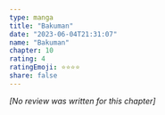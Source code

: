 ```yaml
---
type: manga
title: "Bakuman"
date: "2023-06-04T21:31:07"
name: "Bakuman"
chapter: 10
rating: 4
ratingEmoji: ⭐️⭐️⭐️⭐️
share: false
---
```


*[No review was written for this chapter]*
